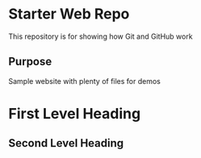 # Starter Web Repo

This repository is for showing how Git and GitHub work

## Purpose

Sample website with plenty of files for demos

# First Level Heading

## Second Level Heading
